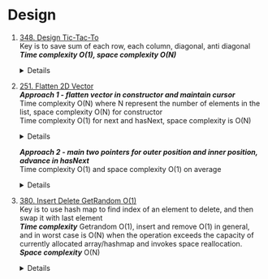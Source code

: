 # Design
1. [348. Design Tic-Tac-To](https://leetcode.com/problems/design-tic-tac-toe)  
   Key is to save sum of each row, each column, diagonal, anti diagonal  
   ***Time complexity O(1), space complexity O(N)***
   <details>

      ```python
          class TicTacToe:
          
              def __init__(self, n: int):
                  self.size = n
                  self.rowSum = [0] * n
                  self.colSum = [0] * n
                  self.diagSum = 0
                  self.antiDiagSum = 0
          
              def move(self, row: int, col: int, player: int) -> int:
                  n = self.size
                  toAdd = 1 if player == 1 else -1
                  self.rowSum[row] += toAdd
                  self.colSum[col] += toAdd
                  if row == col:
                      self.diagSum += toAdd
          
                  if row + col == n - 1:
                      self.antiDiagSum += toAdd
          
                  
                  if abs(self.rowSum[row]) == n or abs(self.colSum[col] ) == n or abs(self.diagSum) == n or abs(self.antiDiagSum) == n:
                      return player
                  else:
                      return 0
      ```
   </details>

1. [251. Flatten 2D Vector](https://leetcode.com/problems/flatten-2d-vector/)  
   ***Approach 1 - flatten vector in constructor and maintain cursor***  
   Time complexity O(N) where N represent the number of elements in the list, space complexity O(N) for constructor  
   Time complexity O(1) for next and hasNext, space complexity is O(N)  
   <details>

      ```python
      class Vector2D:   
          def flatten(self, vec):
              result = []
              for lst in vec:
                  for item in lst:
                      result.append(item)
              return result
          def __init__(self, vec: List[List[int]]):
              self.flattenList = self.flatten(vec)
              self.cursor = 0
          def next(self) -> int:
              if self.hasNext():
                  currCursor = self.cursor
                  self.cursor += 1
                  return self.flattenList[currCursor]
              else:
                  return -1
      
          def hasNext(self) -> bool:
              return self.cursor <= len(self.flattenList) - 1   
      ```
   </details>
   
   ***Approach 2 - main two pointers for outer position and inner position, advance in hasNext***  
   Time complexity O(1) and space complexity O(1) on average    
   <details>
      
      ```python
      class Vector2D:   
          def __init__(self, vec: List[List[int]]):
              self.innerPos = 0
              self.outerPos = 0
              self.vec = vec
      
          def next(self) -> int:
              if self.hasNext():
                  currInnerPos = self.innerPos
                  self.innerPos += 1
                  return self.vec[self.outerPos][currInnerPos]
              else:
                  return -1
      
          def hasNext(self) -> bool:
              while self.outerPos < len(self.vec) and self.innerPos == len(self.vec[self.outerPos]):
                  self.outerPos += 1
                  self.innerPos = 0
              
              return self.outerPos < len(self.vec)
      ```
   </details>

1. [380. Insert Delete GetRandom O(1)](https://leetcode.com/problems/insert-delete-getrandom-o1)   
   Key is to use hash map to find index of an element to delete, and then swap it with last element  
   ***Time complexity*** Getrandom O(1), insert and remove O(1) in general, and in worst case is O(N) when the operation exceeds the capacity of
currently allocated array/hashmap and invokes space reallocation.
   ***Space complexity*** O(N)  
   <details>

      ```python
         class RandomizedSet:
             def __init__(self):
                 self.valueIndexMap = {}
                 self.list = []
         
             def insert(self, val: int) -> bool:
                 if val in self.valueIndexMap:
                     return False
                 
                 self.valueIndexMap[val] = len(self.list)
                 self.list.append(val)
                 return True
                 
         
             def remove(self, val: int) -> bool:
                 if val not in self.valueIndexMap:
                     return False
         
                 idx = self.valueIndexMap[val]
                 lastElement = self.list[-1] 
                 self.list[idx] = lastElement
                 self.valueIndexMap[lastElement] = idx
         
                 del self.valueIndexMap[val]
                 self.list.pop()
                 return True
         
             def getRandom(self) -> int:
                 return self.list[random.randint(0, len(self.list) - 1)]
      ```
   </details>
   
